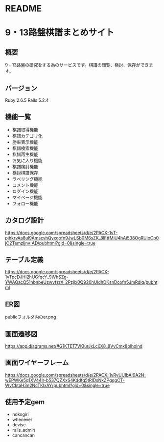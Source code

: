 # README

# 9・13路盤棋譜まとめサイト

## 概要
9・13路盤の研究をする為のサービスです。棋譜の閲覧、検討、保存ができます。

## バージョン
Ruby 2.6.5 Rails 5.2.4

## 機能一覧
* 棋譜取得機能
* 棋譜カテゴリ化
* 勝率表示機能
* 棋譜検索機能
* 棋譜再生機能
* お気に入り機能
* 棋譜検討機能
* 検討棋譜保存
* ラベリング機能
* コメント機能
* ログイン機能
* マイページ機能
* フォロー機能

## カタログ設計
https://docs.google.com/spreadsheets/d/e/2PACX-1vT-pjhkrvAa8ul9AmscvhQyxgofn9JwLSb0M6sZK_8lFtfMiU4hAi538OgRUioCp0jO2TemzIjnv_AD/pubhtml?gid=0&single=true

## テーブル定義
https://docs.google.com/spreadsheets/d/e/2PACX-1vTpcDJHI2hUGfqcY_9WhSZg-YWAQacQ51hbnpeUzwvfzrX_2Pzjlx0Q920hUldhDKsnDcofn5JmRdIq/pubhtml

## ER図
publicフォルダ内のer.png

## 画面遷移図
https://app.diagrams.net/#G1KTET7VKIurJxLc0X8_8VvCmx8blholnd

## 画面ワイヤーフレーム
https://docs.google.com/spreadsheets/d/e/2PACX-1vRvUUIbAI6A2N-wEPWKe5q1XV44lr-b537QZXxS4Kddfq5tRIDsNkZPgqgCT-WvCktaH3n2NcTKlxAY/pubhtml?gid=0&single=true

## 使用予定gem
* nokogiri
* whenever
* devise
* rails_admin
* cancancan
